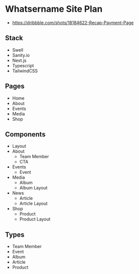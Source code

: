 # Whatsername Site Plan
- https://dribbble.com/shots/18184622-Recap-Payment-Page
## Stack 
- Swell
- Sanity.io
- Next.js
- Typescript
- TailwindCSS
## Pages
- Home
- About
- Events
- Media
- Shop

## Components
- Layout
- About
	- Team Member
	- CTA
- Events
	- Event
- Media
	- Album
	- Album Layout
- News
	- Article
	- Article Layout
- Shop
	- Product
	- Product Layout

## Types
- Team Member
- Event
- Album
- Article
- Product